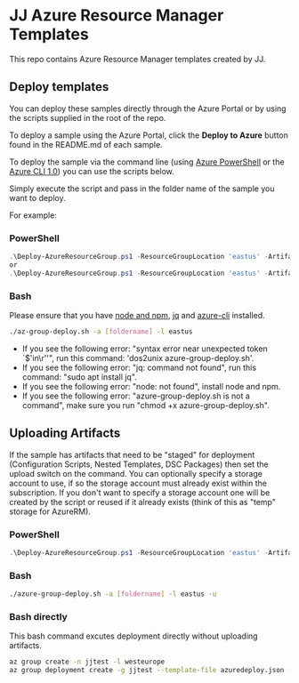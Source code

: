 # JJ Azure Resource Manager Templates
This repo contains Azure Resource Manager templates created by JJ.

## Deploy templates
You can deploy these samples directly through the Azure Portal or by using the scripts supplied in the root of the repo.

To deploy a sample using the Azure Portal, click the **Deploy to Azure** button found in the README.md of each sample.

To deploy the sample via the command line (using [Azure PowerShell](https://docs.microsoft.com/en-us/powershell/azure/overview) or the [Azure CLI 1.0](https://docs.microsoft.com/en-us/azure/cli-install-nodejs)) you can use the scripts below.

Simply execute the script and pass in the folder name of the sample you want to deploy.  

For example:

### PowerShell
```PowerShell
.\Deploy-AzureResourceGroup.ps1 -ResourceGroupLocation 'eastus' -ArtifactStagingDirectory '[foldername]'
or
.\Deploy-AzureResourceGroup.ps1 -ResourceGroupLocation 'eastus' -ArtifactStagingDirectory '[foldername]' -ResourceGroup 'mygroup'
```
### Bash

Please ensure that you have [node and npm](https://docs.npmjs.com/getting-started/installing-node), [jq](https://stedolan.github.io/jq/download/) and [azure-cli](https://docs.microsoft.com/en-us/azure/cli-install-nodejs) installed.

```bash
./az-group-deploy.sh -a [foldername] -l eastus
```

- If you see the following error: "syntax error near unexpected token `$'in\r''", run this command: 'dos2unix azure-group-deploy.sh'.
- If you see the following error: "jq: command not found", run this command: "sudo apt install jq".
- If you see the following error: "node: not found", install node and npm.
- If you see the following error: "azure-group-deploy.sh is not a command", make sure you run "chmod +x azure-group-deploy.sh".

## Uploading Artifacts

If the sample has artifacts that need to be "staged" for deployment (Configuration Scripts, Nested Templates, DSC Packages) then set the upload switch on the command.
You can optionally specify a storage account to use, if so the storage account must already exist within the subscription.  If you don't want to specify a storage account
one will be created by the script or reused if it already exists (think of this as "temp" storage for AzureRM).

### PowerShell
```PowerShell
.\Deploy-AzureResourceGroup.ps1 -ResourceGroupLocation 'eastus' -ArtifactStagingDirectory '201-vm-custom-script-windows' -UploadArtifacts 
```

### Bash
```bash
./azure-group-deploy.sh -a [foldername] -l eastus -u
```
### Bash directly
This bash command excutes deployment directly without uploading artifacts.

```bash
az group create -n jjtest -l westeurope
az group deployment create -g jjtest --template-file azuredeploy.json --parameters azuredeploy.parameters.json
```